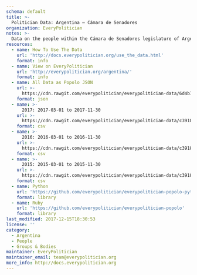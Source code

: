 ```yaml
---
schema: default
title: >-
  Politician Data: Argentina — Cámara de Senadores
organization: EveryPolitician
notes: >-
  Data on the people within the Cámara de Senadores legislature of Argentina.
resources:
  - name: How To Use The Data
    url: 'http://docs.everypolitician.org/use_the_data.html'
    format: info
  - name: View on EveryPolitician
    url: 'http://everypolitician.org/argentina/'
    format: info
  - name: All Data as Popolo JSON
    url: >-
      https://cdn.rawgit.com/everypolitician/everypolitician-data/6d4b7f3955b5caa5e179c7500777c5a46d941d71/data/Argentina/Senado/ep-popolo-v1.0.json
    format: json
  - name: >-
      2017: 2017-03-01 to 2017-11-30
    url: >-
      https://cdn.rawgit.com/everypolitician/everypolitician-data/c3918bb63c400964a5da363a9289ac663e37f539/data/Argentina/Senado/term-2017.csv
    format: csv
  - name: >-
      2016: 2016-03-01 to 2016-11-30
    url: >-
      https://cdn.rawgit.com/everypolitician/everypolitician-data/c3918bb63c400964a5da363a9289ac663e37f539/data/Argentina/Senado/term-2016.csv
    format: csv
  - name: >-
      2015: 2015-03-01 to 2015-11-30
    url: >-
      https://cdn.rawgit.com/everypolitician/everypolitician-data/c3918bb63c400964a5da363a9289ac663e37f539/data/Argentina/Senado/term-2015.csv
    format: csv
  - name: Python
    url: 'https://github.com/everypolitician/everypolitician-popolo-python'
    format: library
  - name: Ruby
    url: 'https://github.com/everypolitician/everypolitician-popolo'
    format: library
last_modified: 2017-12-15T18:30:53
license: ''
category:
  - Argentina
  - People
  - Groups & Bodies
maintainer: EveryPolitician
maintainer_email: team@everypolitician.org
more_info: http://docs.everypolitician.org
---
```


